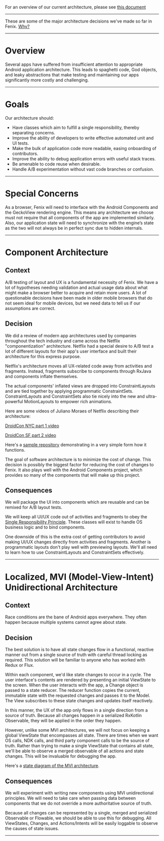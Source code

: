 For an overview of our current architecture, please see [this document](https://github.com/mozilla-mobile/fenix/blob/master/docs/architecture-overview.md)

---

These are some of the major architecture decisions we've made so far in Fenix. [Why?](http://thinkrelevance.com/blog/2011/11/15/documenting-architecture-decisions)

---

# Overview

Several apps have suffered from insufficient attention to appropriate Android application architecture. This leads to spaghetti code, God objects, and leaky abstractions that make testing and maintaining our apps significantly more costly and challenging.

---

# Goals

Our architecture should:

* Have classes which aim to fulfill a single responsibility, thereby separating concerns.
* Improve the ability of developers to write effective automated unit and UI tests.
* Make the bulk of application code more readable, easing onboarding of contributors.
* Improve the ability to debug application errors with useful stack traces.
* Be amenable to code reuse when desirable.
* Handle A/B experimentation without vast code branches or confusion.

---

# Special Concerns

As a browser, Fenix will need to interface with the Android Components and the GeckoView rendering engine. This means any architecture we choose must not require that all components of the app are implemented similarly. Also, our application state will need to synchronize with the engine’s state as the two will not always be in perfect sync due to hidden internals.

---

# Component Architecture

## Context

A/B testing of layout and UX is a fundamental necessity of Fenix. We have a lot of hypotheses needing validation and actual usage data about what might make a browser better to acquire and retain more users. A lot of questionable decisions have been made in older mobile browsers that do not seem ideal for mobile devices, but we need data to tell us if our assumptions are correct.

## Decision

We did a review of modern app architectures used by companies throughout the tech industry and came across the Netflix "componentization" architecture. Netflix had a special desire to A/B test a lot of different layouts for their app's user interface and built their architecture for this express purpose.

Netflix's architecture moves all UX-related code away from activities and fragments. Instead, fragments subscribe to components through RxJava and components inflate themselves.

The actual components' inflated views are dropped into ConstraintLayouts and are tied together by applying programmatic ConstraintSets. ConstraintLayouts and ConstraintSets also tie nicely into the new and ultra-powerful MotionLayouts to empower rich animations.

Here are some videos of Juliano Moraes of Netflix describing their architecture:

[DroidCon NYC part 1 video](https://www.youtube.com/watch?v=dS9gho9Rxn4)

[DroidCon SF part 2 video](https://www.youtube.com/watch?v=1cWwfh_5ZQs)

Here's a [sample repository](https://github.com/julianomoraes/componentizationArch) demonstrating in a very simple form how it functions.

The goal of software architecture is to minimize the cost of change. This decision is possibly the biggest factor for reducing the cost of changes to Fenix. It also plays well with the Android Components project, which provides so many of the components that will make up this project.

## Consequences

We will package the UI into components which are reusable and can be remixed for A/B layout tests.

We will keep all UI/UX code out of activities and fragments to obey the [Single Responsibility Principle](https://blog.cleancoder.com/uncle-bob/2014/05/08/SingleReponsibilityPrinciple.html). These classes will exist to handle OS business logic and to bind components.

One downside of this is the extra cost of getting contributors to avoid making UI/UX changes directly from activities and fragments. Another is programmatic layouts don't play well with previewing layouts. We'll all need to learn how to use ConstraintLayouts and ConstraintSets effectively.

---

# Localized, MVI (Model-View-Intent) Unidirectional Architecture

## Context

Race conditions are the bane of Android apps everywhere. They often happen because multiple systems cannot agree about state.

## Decision

The best solution is to have all state changes flow in a functional, reactive manner out from a single source of truth with careful thread locking as required. This solution will be familiar to anyone who has worked with Redux or Flux.

Within each component, we'd like state changes to occur in a cycle. The user interface's contents are rendered by presenting an initial ViewState to the screen. When the user interacts with the app, a Change object is passed to a state reducer. The reducer function copies the current, immutable state with the requested changes and passes it to the Model. The View subscribes to these state changes and updates itself reactively.

In this manner, the UX of the app only flows in a single direction from a source of truth. Because all changes happen in a serialized RxKotlin Observable, they will be applied in the order they happen.

However, unlike some MVI architectures, we will not focus on keeping a global ViewState that encompasses all state. There are times when we want OS calls, NDK calls, and third party component calls to be the source of truth. Rather than trying to make a single ViewState that contains all state, we'll be able to observe a merged observable of all actions and state changes. This will be invaluable for debugging the app.

Here's a [state diagram of the MVI architecture](https://staltz.com/img/mvi-unidir-ui-arch.jpg).

## Consequences

We will experiment with writing new components using MVI unidirectional principles. We will need to take care when passing data between components that we do not override a more authoritative source of truth.

Because all changes can be represented by a single, merged and serialized Observable or Flowable, we should be able to use this for debugging. All ViewStates, Changes, and Actions/Intents will be easily loggable to observe the causes of state issues.

---
